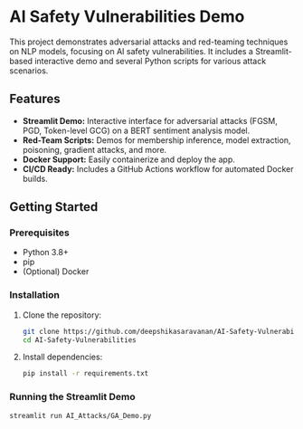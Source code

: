 # AI Safety Vulnerabilities Demo

This project demonstrates adversarial attacks and red-teaming techniques on NLP models, focusing on AI safety vulnerabilities. It includes a Streamlit-based interactive demo and several Python scripts for various attack scenarios.

## Features

- **Streamlit Demo:** Interactive interface for adversarial attacks (FGSM, PGD, Token-level GCG) on a BERT sentiment analysis model.
- **Red-Team Scripts:** Demos for membership inference, model extraction, poisoning, gradient attacks, and more.
- **Docker Support:** Easily containerize and deploy the app.
- **CI/CD Ready:** Includes a GitHub Actions workflow for automated Docker builds.

## Getting Started

### Prerequisites

- Python 3.8+
- pip
- (Optional) Docker

### Installation

1. Clone the repository:
    ```sh
    git clone https://github.com/deepshikasaravanan/AI-Safety-Vulnerabilities.git
    cd AI-Safety-Vulnerabilities
    ```

2. Install dependencies:
    ```sh
    pip install -r requirements.txt
    ```

### Running the Streamlit Demo

```sh
streamlit run AI_Attacks/GA_Demo.py
